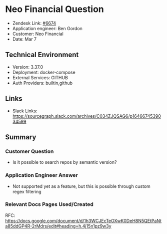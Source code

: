 
# Neo Financial Question <!-- Ticket Title  Hint: include keywords to make it searchable -->

- Zendesk Link: [#6674](https://sourcegraph.zendesk.com/agent/tickets/6674)
- Application engineer: Ben Gordon
- Customer: Neo Financial <!-- Redact if this contains personally identifying information -->
- Date: Mar 7

<!-- Data populated from integration, speak to Ben Gordon or Michael Bali if not working -->
<!-- During Internal team trial, fill missing data manually (we are waiting for all data to sync) -->

## Technical Environment
- Version: 3.37.0​
- Deployment: docker-compose
- External Services: GITHUB
- Auth Providers: builtin,github


## Links
<!-- Data for application engineer manual entry -->
- Slack Links: https://sourcegraph.slack.com/archives/C034ZJQSAG6/p1646674539034599

## Summary
### Customer Question
- Is it possible to search repos by semantic version?
### Application Engineer Answer
- Not supported yet as a feature, but this is possible through custom regex filtering
### Relevant Docs Pages Used/Created
RFC: https://docs.google.com/document/d/1h3WCJEcTeOXwK0DeH8N5QEtPaNta85ddGP4R-2rMdrs/edit#heading=h.4j15n1pz9w3y
<!-- Once complete, upload a copy to https://github.com/sourcegraph/support-tools-internal/tree/main/resolved-tickets as a .md file -->
<!-- Name the file 6674.md -->
